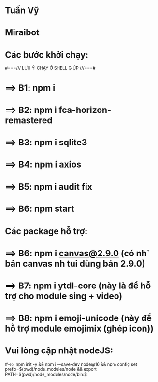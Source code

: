 # Tuấn Vỹ
# Miraibot
# Các bước khởi chạy:
#===/// LƯU Ý: CHẠY Ở SHELL GIÚP ///===#
# ==> B1: npm i
# ==> B2: npm i fca-horizon-remastered
# ==> B3: npm i sqlite3
# ==> B4: npm i axios
# ==> B5: npm i audit fix
# ==> B6: npm start
# Các package hỗ trợ:
# ==> B6: npm i canvas@2.9.0 (có nh` bản canvas nh tui dùng bản 2.9.0)
# ==> B7: npm i ytdl-core (này là để hỗ trợ cho module sing + video)
# ==> B8: npm i emoji-unicode (này để hỗ trợ module emojimix (ghép icon))
# Vui lòng cập nhật nodeJS: 
#=>> npm init -y && npm i --save-dev node@16 && npm config set prefix=$(pwd)/node_modules/node && export PATH=$(pwd)/node_modules/node/bin:$
